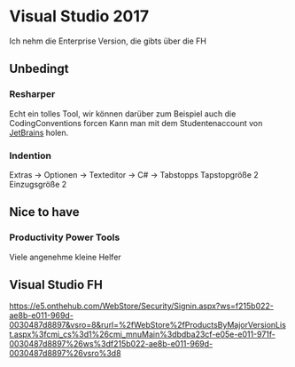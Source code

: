 # Visual Studio 2017
Ich nehm die Enterprise Version, die gibts über die FH

## Unbedingt
### Resharper 
Echt ein tolles Tool, wir können darüber zum Beispiel auch die CodingConventions forcen
Kann man mit dem Studentenaccount von [JetBrains](https://www.jetbrains.com/) holen.

### Indention
Extras -> Optionen -> Texteditor -> C# -> Tabstopps
Tapstopgröße 2
Einzugsgröße 2

## Nice to have
### Productivity Power Tools
Viele angenehme kleine Helfer

## Visual Studio FH

https://e5.onthehub.com/WebStore/Security/Signin.aspx?ws=f215b022-ae8b-e011-969d-0030487d8897&vsro=8&rurl=%2fWebStore%2fProductsByMajorVersionList.aspx%3fcmi_cs%3d1%26cmi_mnuMain%3dbdba23cf-e05e-e011-971f-0030487d8897%26ws%3df215b022-ae8b-e011-969d-0030487d8897%26vsro%3d8

